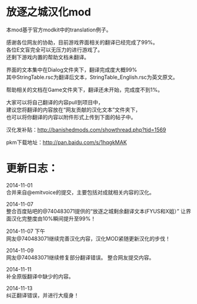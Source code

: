﻿放逐之城汉化mod
==================

本mod基于官方modkit中的translation例子。

感谢各位网友的协助，目前游戏界面相关的翻译已经完成了99%。<br>
各位E文盲完全可以无压力的进行游戏了。<br>
还剩下游戏内置的帮助文档未翻译。

界面的文本集中在Dialog文件夹下，翻译完成度大概99%<br>
其中StringTable.rsc为翻译后文本，StringTable_English.rsc为英文原文。

帮助相关的文档在Game文件夹下，翻译还未开始，完成度不到1%。

大家可以将自己翻译的内容pull到项目中，<br>
建议您将翻译的内容放在“网友贡献的汉化文本”文件夹下，<br>
也可以将你翻译的内容以附件形式上传到下面的帖子中。

汉化发补贴：http://banishedmods.com/showthread.php?tid=1569

pkm下载地址：http://pan.baidu.com/s/1hqgkMAK


更新日志：
===========
2014-11-01 <br>
合并来自@emitvoice的提交，主要包括对成就相关内容的汉化。

2014-11-07 <br>
整合百度贴吧的@740483071提供的“放逐之城剩余翻译文本(FYUS和X姐）”
让界面汉化完整度由10%瞬间提升至99%！

2014-11-07 下午 <br>
网友@740483071继续完善汉化内容，汉化MOD紧随更新汉化的步伐！

2014-11-09 <br>
网友@740483071继续修复部分翻译错误。
整合网友提交内容。

2014-11-11 <br>
补全原版翻译中缺少的内容。

2014-11-13 <br>
纠正翻译错误，并进行大瘦身！
